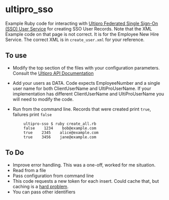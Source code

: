 # ultipro_sso
Example Ruby code for interacting with [Ultipro Federated Single Sign-On (SSO) User Service](https://connect.ultipro.com/documentation#/api/1183) for creating SSO User Records. Note that the XML Example code on that page is not correct. It is for the Employee New Hire Service. The correct XML is in `create_user.xml` for your reference.

## To use

* Modify the top section of the files with your configuration parameters. Consult the [Ultipro API Documentation](https://connect.ultipro.com/documentation#/api)

* Add your users as DATA. Code expects EmployeeNumber and a single user name for both ClientUserName and UltiProUserName. If your implementation has different ClientUserName and UltiProUserName you will need to modify the code.

* Run from the command line. Records that were created print `true`, failures print `false`

```
        ultipro-sso $ ruby create_all.rb
        false    1234    bob@example.com
        true    2345    alice@example.com
        true    3456    jane@example.com

```

## To Do

* Improve error handling. This was a one-off, worked for me situation.
* Read from a file
* Pass configuration from command line
* This code requests a new token for each insert. Could cache that, but caching is a [hard problem](https://martinfowler.com/bliki/TwoHardThings.html).
* You can pass other identifiers